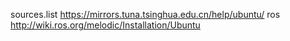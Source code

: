 sources.list https://mirrors.tuna.tsinghua.edu.cn/help/ubuntu/
ros http://wiki.ros.org/melodic/Installation/Ubuntu
